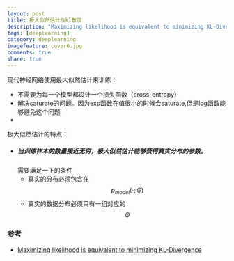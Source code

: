 ```yaml
---
layout: post
title: 极大似然估计与kl散度
description: "Maximizing likelihood is equivalent to minimizing KL-Divergence"
tags: [deeplearning]
category: deeplearning 
imagefeature: cover6.jpg
comments: true
share: true
---
```


<script type="text/javascript" src="http://cdn.mathjax.org/mathjax/latest/MathJax.js?config=default"></script>

现代神经网络使用最大似然估计来训练：
* 不需要为每一个模型都设计一个损失函数（cross-entropy）
* 解决saturate的问题。因为exp函数在值很小的时候会saturate,但是log函数能够避免这个问题
*

极大似然估计的特点：
* ##### 当训练样本的数量接近无穷，极大似然估计能够获得真实分布的参数。
    需要满足一下的条件
    * 真实的分布必须包含在$$p_{model}(\cdot ;\Theta )$$
    * 真实的数据分布必须只有一组对应的$$\Theta$$



### 参考
* [Maximizing likelihood is equivalent to minimizing KL-Divergence](https://wiseodd.github.io/techblog/2017/01/26/kl-mle/)
